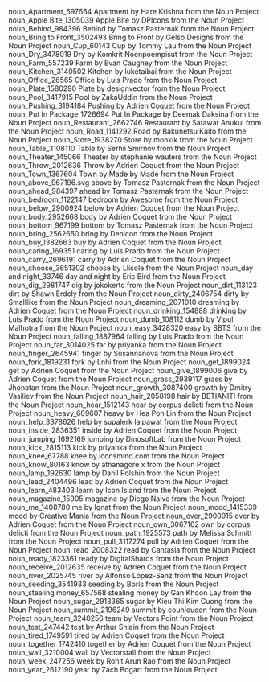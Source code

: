 noun_Apartment_697664 Apartment by Hare Krishna from the Noun Project
noun_Apple Bite_1305039 Apple Bite by DPIcons from the Noun Project
noun_Behind_984396 Behind by Tomasz Pasternak from the Noun Project
noun_Bring to Front_3502493 Bring to Front by Gelso Designs from the Noun Project
noun_Cup_60143 Cup by Tommy Lau from the Noun Project
noun_Dry_3478019 Dry by Komkrit Noenpoempisut from the Noun Project
noun_Farm_557239 Farm by Evan Caughey from the Noun Project
noun_Kitchen_3140502 Kitchen by luketaibai from the Noun Project
noun_Office_26565 Office by Luis Prado from the Noun Project
noun_Plate_1580290 Plate by designvector from the Noun Project
noun_Pool_3417915 Pool by ZakaUddin from the Noun Project
noun_Pushing_3194184 Pushing by Adrien Coquet from the Noun Project
noun_Put In Package_1726694 Put In Package by Deemak Daksina from the Noun Project
noun_Restaurant_2662746 Restaurant by Satawat Anukul from the Noun Project
noun_Road_1141292 Road by Bakunetsu Kaito from the Noun Project
noun_Store_1938270 Store by monkik from the Noun Project
noun_Table_3108110 Table by Serhii Smirnov from the Noun Project
noun_Theater_145066 Theater by stephanie wauters from the Noun Project
noun_Throw_2012636 Throw by Adrien Coquet from the Noun Project
noun_Town_1367604 Town by Made by Made from the Noun Project
noun_above_967196.svg above by Tomasz Pasternak from the Noun Project
noun_ahead_984397 ahead by Tomasz Pasternak from the Noun Project
noun_bedroom_1122147 bedroom by Awesome from the Noun Project
noun_below_2900924 below by Adrien Coquet from the Noun Project
noun_body_2952668 body by Adrien Coquet from the Noun Project
noun_bottom_967199 bottom by Tomasz Pasternak from the Noun Project
noun_bring_2562650 bring by Denicon from the Noun Project
noun_buy_1382663 buy by Adrien Coquet from the Noun Project
noun_caring_169351 caring by Luis Prado from the Noun Project
noun_carry_2696191 carry by Adrien Coquet from the Noun Project
noun_choose_3651302 choose by Llisole from the Noun Project
noun_day and night_33746 day and night by Eric Bird from the Noun Project
noun_dig_2981747 dig by jokokerto from the Noun Project
noun_dirt_113123 dirt by Shawn Erdely from the Noun Project
noun_dirty_2406754 dirty by Smalllike from the Noun Project
noun_dreaming_2071010 dreaming by Adrien Coquet from the Noun Project
noun_drinking_154888 drinking by Luis Prado from the Noun Project
noun_dumb_108112 dumb by Vipul Malhotra from the Noun Project
noun_easy_3428320 easy by SBTS from the Noun Project
noun_falling_1887964 falling by Luis Prado from the Noun Project
noun_far_3014025 far by priyanka from the Noun Project
noun_finger_2645941 finger by Susannanova from the Noun Project
noun_fork_1819231 fork by Lnhi from the Noun Project
noun_get_1899024 get by Adrien Coquet from the Noun Project
noun_give_1899006 give by Adrien Coquet from the Noun Project
noun_grass_2939117 grass by Jhonatan from the Noun Project
noun_growth_3087400 growth by Dmitry Vasiliev from the Noun Project
noun_hair_2058198 hair by BETIANITI from the Noun Project
noun_hear_1512143 hear by corpus delicti from the Noun Project
noun_heavy_609607 heavy by Hea Poh Lin from the Noun Project
noun_help_3378626 help by supalerk laipawat from the Noun Project
noun_inside_2836351 inside by Adrien Coquet from the Noun Project
noun_jumping_1692169 jumping by DinosoftLab from the Noun Project
noun_kick_2815113 kick by priyanka from the Noun Project
noun_knee_67788 knee by iconsmind.com from the Noun Project
noun_know_80163 know by athanagore x from the Noun Project
noun_lamp_192630 lamp by Danil Polshin from the Noun Project
noun_lead_2404496 lead by Adrien Coquet from the Noun Project
noun_learn_483403 learn by Icon Island from the Noun Project
noun_magazine_15905 magazine by Diego Naive from the Noun Project
noun_me_1408780 me by Ignat from the Noun Project
noun_mood_1415339 mood by Creative Mania from the Noun Project
noun_over_2900915 over by Adrien Coquet from the Noun Project
noun_own_3067162 own by corpus delicti from the Noun Project
noun_path_1925573 path by Melissa Schmitt from the Noun Project
noun_pull_3117274 pull by Adrien Coquet from the Noun Project
noun_read_2008322 read by Cantasia from the Noun Project
noun_ready_1823361 ready by DigitalShards from the Noun Project
noun_receive_2012635 receive by Adrien Coquet from the Noun Project
noun_river_2025745 river by Alfonso López-Sanz from the Noun Project
noun_seeding_3541933 seeding by Boris from the Noun Project
noun_stealing money_657568 stealing money by Gan Khoon Lay from the Noun Project
noun_sugar_2913365 sugar by Kieu Thi Kim Cuong from the Noun Project
noun_summit_2196249 summit by counloucon from the Noun Project
noun_team_3240256 team by Vectors Point from the Noun Project
noun_test_247442 test by Arthur Shlain from the Noun Project
noun_tired_1749591 tired by Adrien Coquet from the Noun Project
noun_together_1742410 together by Adrien Coquet from the Noun Project
noun_wall_3210004 wall by Vectorstall from the Noun Project
noun_week_247256 week by Rohit Arun Rao from the Noun Project
noun_year_2612190 year by Zach Bogart from the Noun Project
